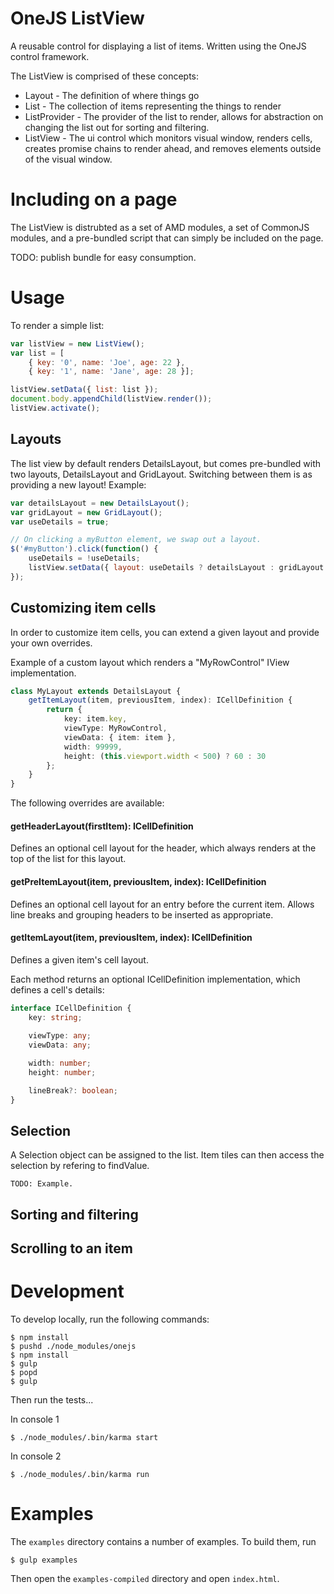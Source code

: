 # OneJS ListView

A reusable control for displaying a list of items. Written using the OneJS control framework.

The ListView is comprised of these concepts:

* Layout - The definition of where things go
* List - The collection of items representing the things to render
* ListProvider - The provider of the list to render, allows for abstraction on changing the list out for sorting and filtering.
* ListView - The ui control which monitors visual window, renders cells, creates promise chains to render ahead, and removes elements outside of the visual window.

# Including on a page

The ListView is distrubted as a set of AMD modules, a set of CommonJS modules, and a pre-bundled script that can simply be included on the page.

TODO: publish bundle for easy consumption.

# Usage

To render a simple list:

```javascript
var listView = new ListView();
var list = [
    { key: '0', name: 'Joe', age: 22 }, 
    { key: '1', name: 'Jane', age: 28 }];

listView.setData({ list: list });
document.body.appendChild(listView.render());
listView.activate();
```

## Layouts

The list view by default renders DetailsLayout, but comes pre-bundled with two layouts, DetailsLayout and GridLayout. Switching between them is as providing a new layout! Example:

```javascript
var detailsLayout = new DetailsLayout();
var gridLayout = new GridLayout();
var useDetails = true;

// On clicking a myButton element, we swap out a layout.
$('#myButton').click(function() {
    useDetails = !useDetails;
    listView.setData({ layout: useDetails ? detailsLayout : gridLayout });
});
```

## Customizing item cells

In order to customize item cells, you can extend a given layout and provide your own overrides.

Example of a custom layout which renders a "MyRowControl" IView implementation.

```typescript
class MyLayout extends DetailsLayout {
    getItemLayout(item, previousItem, index): ICellDefinition {
        return {
            key: item.key,
            viewType: MyRowControl,
            viewData: { item: item },
            width: 99999,
            height: (this.viewport.width < 500) ? 60 : 30
        };
    }
}
```

The following overrides are available:

#### getHeaderLayout(firstItem): ICellDefinition
Defines an optional cell layout for the header, which always renders at the top of the list for this layout.

#### getPreItemLayout(item, previousItem, index): ICellDefinition
Defines an optional cell layout for an entry before the current item. Allows line breaks and grouping headers to be inserted as appropriate.

#### getItemLayout(item, previousItem, index): ICellDefinition
Defines a given item's cell layout.

Each method returns an optional ICellDefinition implementation, which defines a cell's details:

```typescript
interface ICellDefinition {
	key: string;
	
	viewType: any;
	viewData: any;

	width: number;
	height: number;	

	lineBreak?: boolean;
}
```

## Selection

A Selection object can be assigned to the list. Item tiles can then access the selection by refering to findValue.

```
TODO: Example.
```

## Sorting and filtering

## Scrolling to an item

# Development


To develop locally, run the following commands:

    $ npm install
    $ pushd ./node_modules/onejs
    $ npm install
    $ gulp
    $ popd
    $ gulp

Then run the tests...

In console 1

    $ ./node_modules/.bin/karma start

In console 2

    $ ./node_modules/.bin/karma run

# Examples

The `examples` directory contains a number of examples. To build them, run

	$ gulp examples

Then open the `examples-compiled` directory and open `index.html`.
